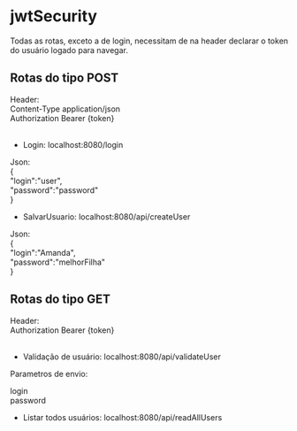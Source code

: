 # jwtSecurity

Todas as rotas, exceto a de login, necessitam de na header declarar o token do usuário logado para navegar.


## Rotas do tipo POST

Header:<br>
Content-Type       application/json<br>
Authorization Bearer {token} <br><br>

- Login:  localhost:8080/login

 Json:<br>
{<br>
	"login":"user",<br>
	"password":"password"<br>
}
<br>
- SalvarUsuario: localhost:8080/api/createUser

Json:<br>
{<br>
	"login":"Amanda",<br>
	"password":"melhorFilha"<br>
}

## Rotas do tipo GET

Header:<br>
Authorization Bearer {token} <br><br>

- Validação de usuário: localhost:8080/api/validateUser

Parametros de envio:

login <br>
password <br>

- Listar todos usuários:  localhost:8080/api/readAllUsers
